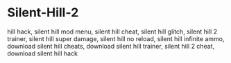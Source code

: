# Silent-Hill-2
hill hack, silent hill mod menu, silent hill cheat, silent hill glitch, silent hill 2 trainer, silent hill super damage, silent hill no reload, silent hill infinite ammo, download silent hill cheats, download silent hill trainer, silent hill 2 cheat, download silent hill hack
